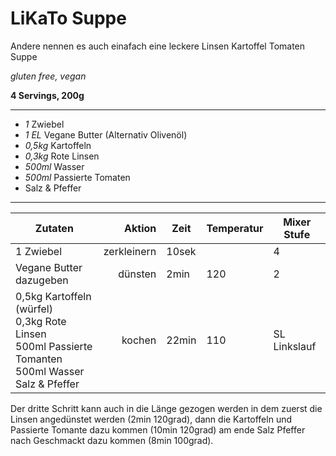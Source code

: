 # LiKaTo Suppe

Andere nennen es auch einafach eine leckere Linsen Kartoffel Tomaten Suppe

*gluten free, vegan*

**4 Servings, 200g**

---

- *1* Zwiebel
- *1 EL* Vegane Butter (Alternativ Olivenöl)
- *0,5kg* Kartoffeln
- *0,3kg* Rote Linsen
- *500ml* Wasser
- *500ml* Passierte Tomaten
- Salz & Pfeffer

---

| Zutaten | Aktion | Zeit | Temperatur | Mixer Stufe |
| -- | --: | -- | -- | -- |
| 1 Zwiebel | zerkleinern | 10sek | | 4 |
| Vegane Butter dazugeben | dünsten | 2min | 120 | 2 |
| 0,5kg Kartoffeln (würfel) <br/> 0,3kg Rote Linsen <br/> 500ml Passierte Tomanten <br/> 500ml Wasser <br/> Salz & Pfeffer| kochen | 22min | 110 | SL<br/>Linkslauf |



Der dritte Schritt kann auch in die Länge gezogen werden in dem zuerst die Linsen angedünstet werden (2min 120grad), dann die Kartoffeln und Passierte Tomante dazu kommen (10min 120grad) am ende Salz Pfeffer nach Geschmackt dazu kommen (8min 100grad).
